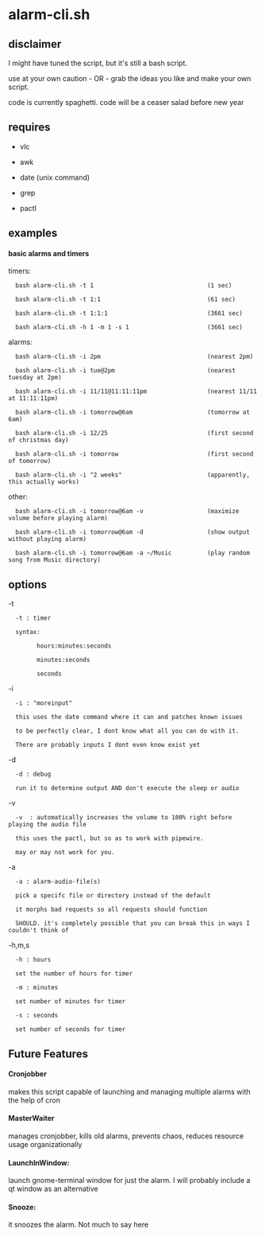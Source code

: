 # alarm-cli.sh

## disclaimer
I might have tuned the script, but it's still a bash script.

use at your own caution - OR - grab the ideas you like and make your own script. 

code is currently spaghetti. code will be a ceaser salad before new year

## requires
- vlc

- awk

- date (unix command)

- grep

- pactl

## examples
#### basic alarms and timers
timers: 

      bash alarm-cli.sh -t 1                                (1 sec)

      bash alarm-cli.sh -t 1:1                              (61 sec)

      bash alarm-cli.sh -t 1:1:1                            (3661 sec)
            
      bash alarm-cli.sh -h 1 -m 1 -s 1                      (3661 sec)

alarms:

      bash alarm-cli.sh -i 2pm                              (nearest 2pm)
      
      bash alarm-cli.sh -i tue@2pm                          (nearest tuesday at 2pm)

      bash alarm-cli.sh -i 11/11@11:11:11pm                 (nearest 11/11 at 11:11:11pm)
      
      bash alarm-cli.sh -i tomorrow@6am                     (tomorrow at 6am)
      
      bash alarm-cli.sh -i 12/25                            (first second of christmas day)
      
      bash alarm-cli.sh -i tomorrow                         (first second of tomorrow)

      bash alarm-cli.sh -i "2 weeks"                        (apparently, this actually works)


      
other:

      bash alarm-cli.sh -i tomorrow@6am -v                  (maximize volume before playing alarm)
      
      bash alarm-cli.sh -i tomorrow@6am -d                  (show output without playing alarm)
      
      bash alarm-cli.sh -i tomorrow@6am -a ~/Music          (play random song from Music directory)

      
      
## options
-t  

      -t : timer 
      
      syntax: 
            
            hours:minutes:seconds
            
            minutes:seconds
            
            seconds

-i  

      -i : "moreinput"
      
      this uses the date command where it can and patches known issues
      
      to be perfectly clear, I dont know what all you can do with it.
      
      There are probably inputs I dont even know exist yet
      
-d

      -d : debug
      
      run it to determine output AND don't execute the sleep or audio
      
-v

      -v  : automatically increases the volume to 100% right before playing the audio file
      
      this uses the pactl, but so as to work with pipewire. 
      
      may or may not work for you.

-a

      -a : alarm-audio-file(s)
      
      pick a specifc file or directory instead of the default
      
      it morphs bad requests so all requests should function
      
      SHOULD. it's completely possible that you can break this in ways I couldn't think of
      
-h,m,s

      -h : hours
      
      set the number of hours for timer 
      
      -m : minutes
      
      set number of minutes for timer
      
      -s : seconds
      
      set number of seconds for timer
    
## Future Features

#### Cronjobber       
makes this script capable of launching and managing multiple alarms with the help of cron

#### MasterWaiter     
manages cronjobber, kills old alarms, prevents chaos, reduces resource usage organizationally

#### LaunchInWindow:   
launch gnome-terminal window for just the alarm. I will probably include a qt window as an alternative 

#### Snooze:
it snoozes the alarm. Not much to say here
